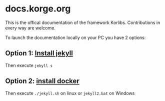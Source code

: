 # docs.korge.org
This is the offical documentation of the framework Korlibs.
Contributions in every way are welcome.

To launch the documentation locally on your PC you have 2 options:


## Option 1: [Install jekyll](https://jekyllrb.com/docs/installation/)

Then execute `jekyll s`

## Option 2: [install docker](https://docs.docker.com/get-docker/)

Then execute `./jekyll.sh` on linux or `jekyll2.bat` on Windows

